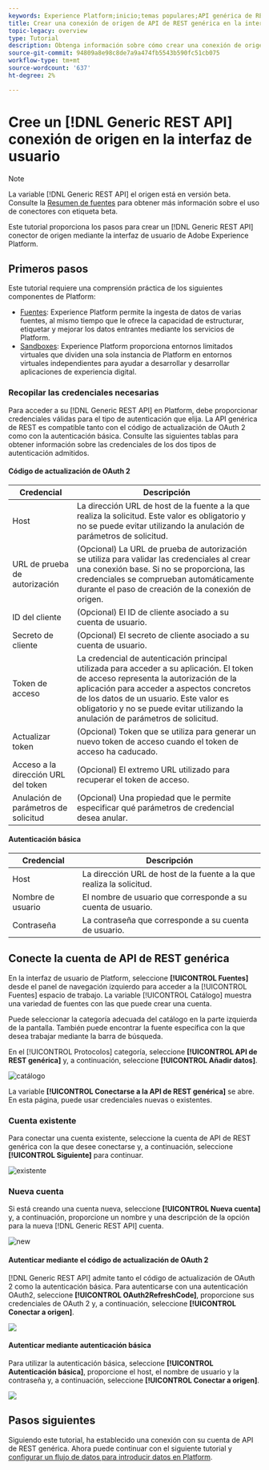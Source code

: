 ```yaml
---
keywords: Experience Platform;inicio;temas populares;API genérica de REST
title: Crear una conexión de origen de API de REST genérica en la interfaz de usuario
topic-legacy: overview
type: Tutorial
description: Obtenga información sobre cómo crear una conexión de origen de API de REST genérica mediante la interfaz de usuario de Adobe Experience Platform.
source-git-commit: 94809a8e98c8de7a9a474fb5543b590fc51cb075
workflow-type: tm+mt
source-wordcount: '637'
ht-degree: 2%

---
```


# Cree un [!DNL Generic REST API] conexión de origen en la interfaz de usuario

>[!NOTE]
>
> La variable [!DNL Generic REST API] el origen está en versión beta. Consulte la [Resumen de fuentes](../../../../home.md#terms-and-conditions) para obtener más información sobre el uso de conectores con etiqueta beta.

Este tutorial proporciona los pasos para crear un [!DNL Generic REST API] conector de origen mediante la interfaz de usuario de Adobe Experience Platform.

## Primeros pasos

Este tutorial requiere una comprensión práctica de los siguientes componentes de Platform:

* [Fuentes](../../../../home.md): Experience Platform permite la ingesta de datos de varias fuentes, al mismo tiempo que le ofrece la capacidad de estructurar, etiquetar y mejorar los datos entrantes mediante los servicios de Platform.
* [Sandboxes](../../../../../sandboxes/home.md): Experience Platform proporciona entornos limitados virtuales que dividen una sola instancia de Platform en entornos virtuales independientes para ayudar a desarrollar y desarrollar aplicaciones de experiencia digital.

### Recopilar las credenciales necesarias

Para acceder a su [!DNL Generic REST API] en Platform, debe proporcionar credenciales válidas para el tipo de autenticación que elija. La API genérica de REST es compatible tanto con el código de actualización de OAuth 2 como con la autenticación básica. Consulte las siguientes tablas para obtener información sobre las credenciales de los dos tipos de autenticación admitidos.

#### Código de actualización de OAuth 2

| Credencial | Descripción |
| --- | --- |
| Host | La dirección URL de host de la fuente a la que realiza la solicitud. Este valor es obligatorio y no se puede evitar utilizando la anulación de parámetros de solicitud. |
| URL de prueba de autorización | (Opcional) La URL de prueba de autorización se utiliza para validar las credenciales al crear una conexión base. Si no se proporciona, las credenciales se comprueban automáticamente durante el paso de creación de la conexión de origen. |
| ID del cliente | (Opcional) El ID de cliente asociado a su cuenta de usuario. |
| Secreto de cliente | (Opcional) El secreto de cliente asociado a su cuenta de usuario. |
| Token de acceso | La credencial de autenticación principal utilizada para acceder a su aplicación. El token de acceso representa la autorización de la aplicación para acceder a aspectos concretos de los datos de un usuario. Este valor es obligatorio y no se puede evitar utilizando la anulación de parámetros de solicitud. |
| Actualizar token | (Opcional) Token que se utiliza para generar un nuevo token de acceso cuando el token de acceso ha caducado. |
| Acceso a la dirección URL del token | (Opcional) El extremo URL utilizado para recuperar el token de acceso. |
| Anulación de parámetros de solicitud | (Opcional) Una propiedad que le permite especificar qué parámetros de credencial desea anular. |


#### Autenticación básica

| Credencial | Descripción |
| --- | --- |
| Host | La dirección URL de host de la fuente a la que realiza la solicitud. |
| Nombre de usuario | El nombre de usuario que corresponde a su cuenta de usuario. |
| Contraseña | La contraseña que corresponde a su cuenta de usuario. |

## Conecte la cuenta de API de REST genérica

En la interfaz de usuario de Platform, seleccione **[!UICONTROL Fuentes]** desde el panel de navegación izquierdo para acceder a la [!UICONTROL Fuentes] espacio de trabajo. La variable [!UICONTROL Catálogo] muestra una variedad de fuentes con las que puede crear una cuenta.

Puede seleccionar la categoría adecuada del catálogo en la parte izquierda de la pantalla. También puede encontrar la fuente específica con la que desea trabajar mediante la barra de búsqueda.

En el [!UICONTROL Protocolos] categoría, seleccione **[!UICONTROL API de REST genérica]** y, a continuación, seleccione **[!UICONTROL Añadir datos]**.

![catálogo](../../../../images/tutorials/create/generic-rest/catalog.png)

La variable **[!UICONTROL Conectarse a la API de REST genérica]** se abre. En esta página, puede usar credenciales nuevas o existentes.

### Cuenta existente

Para conectar una cuenta existente, seleccione la cuenta de API de REST genérica con la que desee conectarse y, a continuación, seleccione **[!UICONTROL Siguiente]** para continuar.

![existente](../../../../images/tutorials/create/generic-rest/existing.png)

### Nueva cuenta

Si está creando una cuenta nueva, seleccione **[!UICONTROL Nueva cuenta]** y, a continuación, proporcione un nombre y una descripción de la opción para la nueva [!DNL Generic REST API] cuenta.

![new](../../../../images/tutorials/create/generic-rest/new.png)

#### Autenticar mediante el código de actualización de OAuth 2

[!DNL Generic REST API] admite tanto el código de actualización de OAuth 2 como la autenticación básica. Para autenticarse con una autenticación OAuth2, seleccione **[!UICONTROL OAuth2RefreshCode]**, proporcione sus credenciales de OAuth 2 y, a continuación, seleccione **[!UICONTROL Conectar a origen]**.

![](../../../../images/tutorials/create/generic-rest/oauth2.png)

#### Autenticar mediante autenticación básica

Para utilizar la autenticación básica, seleccione **[!UICONTROL Autenticación básica]**, proporcione el host, el nombre de usuario y la contraseña y, a continuación, seleccione **[!UICONTROL Conectar a origen]**.

![](../../../../images/tutorials/create/generic-rest/basic-authentication.png)

## Pasos siguientes

Siguiendo este tutorial, ha establecido una conexión con su cuenta de API de REST genérica. Ahora puede continuar con el siguiente tutorial y [configurar un flujo de datos para introducir datos en Platform](../../dataflow/protocols.md).
